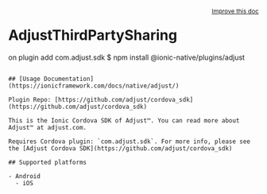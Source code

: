 <a style="float:right;font-size:12px;" href="http://github.com/danielsogl/awesome-cordova-plugins/edit/master/src/@awesome-cordova-plugins/plugins/adjust/index.ts#L308">
  Improve this doc
</a>

# AdjustThirdPartySharing
on
 plugin add com.adjust.sdk
$ npm install @ionic-native/plugins/adjust
```

## [Usage Documentation](https://ionicframework.com/docs/native/adjust/)

Plugin Repo: [https://github.com/adjust/cordova_sdk](https://github.com/adjust/cordova_sdk)

This is the Ionic Cordova SDK of Adjust™. You can read more about Adjust™ at adjust.com.

Requires Cordova plugin: `com.adjust.sdk`. For more info, please see the [Adjust Cordova SDK](https://github.com/adjust/cordova_sdk)

## Supported platforms

- Android
  - iOS
  


